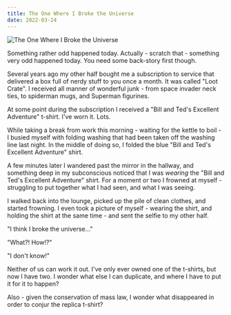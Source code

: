 ```yaml
---
title: The One Where I Broke the Universe
date: 2022-03-24
---
```


![The One Where I Broke the Universe](https://source.unsplash.com/LuQ2ex5HY3c/1600x900)

Something rather odd happened today. Actually - scratch that - something very odd happened today. You need some back-story first though.

Several years ago my other half bought me a subscription to service that delivered a box full of nerdy stuff to you once a month. It was called "Loot Crate". I received all manner of wonderful junk - from space invader neck ties, to spiderman mugs, and Superman figurines.

At some point during the subscription I received a "Bill and Ted's Excellent Adventure" t-shirt. I've worn it. Lots.

While taking a break from work this morning - waiting for the kettle to boil - I busied myself with folding washing that had been taken off the washing line last night. In the middle of doing so, I folded the blue "Bill and Ted's Excellent Adventure" shirt.

A few minutes later I wandered past the mirror in the hallway, and something deep in my subconscious noticed that I was *wearing* the "Bill and Ted's Excellent Adventure" shirt. For a moment or two I frowned at myself - struggling to put together what I had seen, and what I was seeing.

I walked back into the lounge, picked up the pile of clean clothes, and started frowning. I even took a picture of myself - wearing the shirt, and holding the shirt at the same time - and sent the selfie to my other half.

"I think I broke the universe..."

"What?! How!?"

"I don't know!"

Neither of us can work it out. I've only ever owned one of the t-shirts, but now I have two. I wonder what else I can duplicate, and where I have to put it for it to happen?

Also - given the conservation of mass law, I wonder what disappeared in order to conjur the replica t-shirt?

